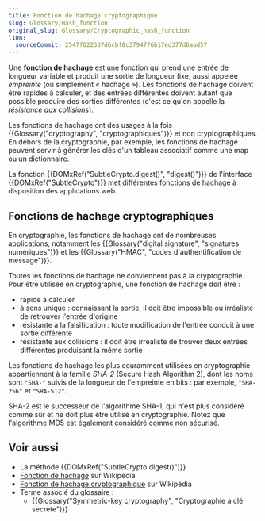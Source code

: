 ```yaml
---
title: Fonction de hachage cryptographique
slug: Glossary/Hash_function
original_slug: Glossary/Cryptographic_hash_function
l10n:
  sourceCommit: 2547f622337d6cbf8c3794776b17ed377d6aad57
---
```


Une **fonction de hachage** est une fonction qui prend une entrée de longueur variable et produit une sortie de longueur fixe, aussi appelée _empreinte_ (ou simplement «&nbsp;hachage&nbsp;»). Les fonctions de hachage doivent être rapides à calculer, et des entrées différentes doivent autant que possible produire des sorties différentes (c'est ce qu'on appelle la _résistance aux collisions_).

Les fonctions de hachage ont des usages à la fois {{Glossary("cryptography", "cryptographiques")}} et non cryptographiques. En dehors de la cryptographie, par exemple, les fonctions de hachage peuvent servir à générer les clés d'un tableau associatif comme une map ou un dictionnaire.

La fonction {{DOMxRef("SubtleCrypto.digest()", "digest()")}} de l'interface {{DOMxRef("SubtleCrypto")}} met différentes fonctions de hachage à disposition des applications web.

## Fonctions de hachage cryptographiques

En cryptographie, les fonctions de hachage ont de nombreuses applications, notamment les {{Glossary("digital signature", "signatures numériques")}} et les {{Glossary("HMAC", "codes d'authentification de message")}}.

Toutes les fonctions de hachage ne conviennent pas à la cryptographie. Pour être utilisée en cryptographie, une fonction de hachage doit être&nbsp;:

- rapide à calculer
- à sens unique&nbsp;: connaissant la sortie, il doit être impossible ou irréaliste de retrouver l'entrée d'origine
- résistante à la falsification&nbsp;: toute modification de l'entrée conduit à une sortie différente
- résistante aux collisions&nbsp;: il doit être irréaliste de trouver deux entrées différentes produisant la même sortie

Les fonctions de hachage les plus couramment utilisées en cryptographie appartiennent à la famille _SHA-2_ (Secure Hash Algorithm 2), dont les noms sont `"SHA-"` suivis de la longueur de l'empreinte en bits&nbsp;: par exemple, `"SHA-256"` et `"SHA-512"`.

SHA-2 est le successeur de l'algorithme SHA-1, qui n'est plus considéré comme sûr et ne doit plus être utilisé en cryptographie. Notez que l'algorithme MD5 est également considéré comme non sécurisé.

## Voir aussi

- La méthode {{DOMxRef("SubtleCrypto.digest()")}}
- [Fonction de hachage](https://fr.wikipedia.org/wiki/Fonction_de_hachage) sur Wikipédia
- [Fonction de hachage cryptographique](https://fr.wikipedia.org/wiki/Fonction_de_hachage_cryptographique) sur Wikipédia
- Terme associé du glossaire&nbsp;:
  - {{Glossary("Symmetric-key cryptography", "Cryptographie à clé secrète")}}
